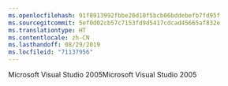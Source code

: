 ```yaml
---
ms.openlocfilehash: 91f8913992fbbe20d10f5bcb06bddebefb7fd95f
ms.sourcegitcommit: 5ef0d02cb57c7153fd9d5417cdcad45665af832e
ms.translationtype: HT
ms.contentlocale: zh-CN
ms.lasthandoff: 08/29/2019
ms.locfileid: "71137956"
---
```

<span data-ttu-id="84f55-101">Microsoft Visual Studio 2005</span><span class="sxs-lookup"><span data-stu-id="84f55-101">Microsoft Visual Studio 2005</span></span>